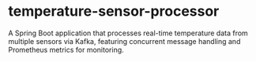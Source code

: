 # temperature-sensor-processor
A Spring Boot application that processes real-time temperature data from multiple sensors via Kafka, featuring concurrent message handling and Prometheus metrics for monitoring.
